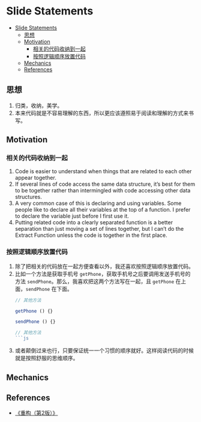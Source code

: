# Slide Statements



<!-- TOC -->

- [Slide Statements](#slide-statements)
    - [思想](#思想)
    - [Motivation](#motivation)
        - [相关的代码收纳到一起](#相关的代码收纳到一起)
        - [按照逻辑顺序放置代码](#按照逻辑顺序放置代码)
    - [Mechanics](#mechanics)
    - [References](#references)

<!-- /TOC -->


## 思想
1. 归类，收纳，美学。
2. 本来代码就是不容易理解的东西，所以更应该遵照易于阅读和理解的方式来书写。


## Motivation
### 相关的代码收纳到一起
1. Code is easier to understand when things that are related to each other appear together. 
2. If several lines of code access the same data structure, it’s best for them to be together rather than intermingled with code accessing other data structures.
3. A very common case of this is declaring and using variables. Some people like to declare all their variables at the top of a function. I prefer to declare the variable just before I first use it.
4. Putting related code into a clearly separated function is a better separation than just moving a set of lines together, but I can’t do the Extract Function unless the code is together in the first place.

### 按照逻辑顺序放置代码
1. 除了把相关的代码放在一起方便查看以外，我还喜欢按照逻辑顺序放置代码。
2. 比如一个方法是获取手机号 `getPhone`，获取手机号之后要调用发送手机号的方法 `sendPhone`。那么，我喜欢把这两个方法写在一起，且 `getPhone` 在上面，`sendPhone` 在下面。
    ```js
    // 其他方法

    getPhone () {}

    sendPhone () {}

    // 其他方法
    ```js
3. 或者颠倒过来也行，只要保证统一一个习惯的顺序就好。这样阅读代码的时候就是按照舒服的思维顺序。


## Mechanics


## References
* [《重构（第2版）》](https://book.douban.com/subject/33400354/)

